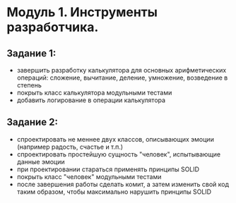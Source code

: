 # Модуль 1. Инструменты разработчика.

## Задание 1:
- завершить разработку калькулятора для основных арифметических операций: сложение, вычитание, деление, умножение, возведение в степень
- покрыть класс калькулятора модульными тестами
- добавить логирование в операции калькулятора

## Задание 2:
- спроектировать не меннее двух классов, описывающих эмоции (например радость, счастье и т.п.)
- спроектировать простейшую сущность "человек", испытывающие данные эмоции
- при проектировании стараться применять принципы SOLID
- покрыть класс "человек" модульными тестами
- после завершения работы сделать комит, а затем изменить свой код таким образом, чтобы максимально нарушить принципы SOLID

